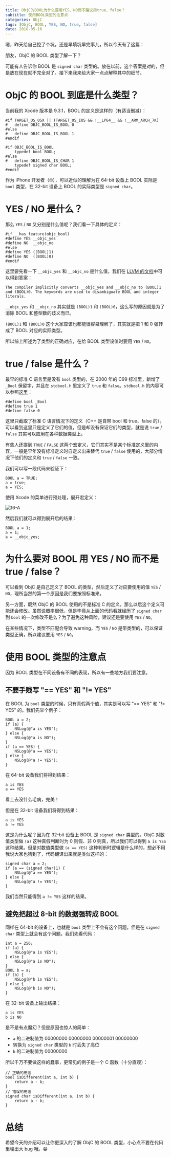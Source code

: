 ```yaml
---
title: ObjC的BOOL为什么要用YES、NO而不建议用true、false？
subtitle: 使用BOOL类型的注意点
categories: ObjC
tags: [ObjC, BOOL, YES, NO, true, false]
date: 2018-05-16
---
```


嗯，昨天给自己挖了个坑，还是早填坑早完事儿，所以今天有了这篇：

朋友，ObjC 的 BOOL 类型了解一下？

可能有人告诉你 BOOL 是 `signed char` 类型的。放在以前，这个答案是对的，但是放在现在就不完全对了。接下来我来给大家一点点解释其中的细节。

<!--more-->

# ObjC 的 BOOL 到底是什么类型？ 

当前我的 Xcode 版本是 9.3.1，BOOL 的定义是这样的（有适当删减）：

```
#if TARGET_OS_OSX || (TARGET_OS_IOS && !__LP64__ && !__ARM_ARCH_7K)
#   define OBJC_BOOL_IS_BOOL 0
#else
#   define OBJC_BOOL_IS_BOOL 1
#endif

#if OBJC_BOOL_IS_BOOL
    typedef bool BOOL;
#else
#   define OBJC_BOOL_IS_CHAR 1
    typedef signed char BOOL; 
#endif
```

作为 iPhone 开发者（🙄），可以近似的理解为在 64-bit 设备上 BOOL 实际是 `bool` 类型，在 32-bit 设备上 BOOL 的实际类型是 `signed char`。

# YES / NO 是什么？

那么 `YES` / `NO` 又分别是什么值呢？我们看一下具体的定义：

```
#if __has_feature(objc_bool)
#define YES __objc_yes
#define NO  __objc_no
#else
#define YES ((BOOL)1)
#define NO  ((BOOL)0)
#endif
```

这里要先看一下 `__objc_yes` 和 `__objc_no` 是什么值，我们在 [LLVM 的文档](https://releases.llvm.org/3.1/tools/clang/docs/ObjectiveCLiterals.html)中可以得到答案：

```
The compiler implicitly converts __objc_yes and __objc_no to (BOOL)1 and (BOOL)0. The keywords are used to disambiguate BOOL and integer literals.
```

`__objc_yes` 和 `__objc_no` 其实就是 `(BOOL)1` 和 `(BOOL)0`，这么写的原因就是为了消除 BOOL 和整型数的歧义而已。

`(BOOL)1` 和 `(BOOL)0` 这个大家应该也都能很容易理解了，其实就是把 1 和 0 强转成了 BOOL 对应的实际类型。

所以综上所述为了类型的正确对应，在给 BOOL 类型设值时要用 `YES` / `NO`。

# true / false 是什么？

最早的标准 C 语言里是没有 `bool` 类型的，在 2000 年的 C99 标准里，新增了 `_Bool` 保留字，并且在 `stdbool.h` 里定义了 `true` 和 `false`。`stdbool.h` 的内容可以参照[这里](https://clang.llvm.org/doxygen/stdbool_8h_source.html)：

```
#define bool _Bool
#define true 1
#define false 0
```

这里只截取了标准 C 语言情况下的定义（C++ 是自带 bool 和 true、false 的）。可以看到这里只是定义了它们的值，但是却没有保证它们的类型，就是说 `true` / `false` 其实可以应用在各种数据类型上。

有些人还提到 `TRUE` / `FALSE` 这两个宏定义，它们其实不是某个标准定义里的内容，一般是早年没有标准定义时自定义出来替代 `true` / `false` 使用的，大部分情况下他们的定义和 `true` / `false` 一致。

我们可以写一段代码来验证下：

```
BOOL a = TRUE;
a = true;
a = YES;
```

使用 Xcode 的菜单进行预处理，展开宏定义：

![16-A](/2018/05/16-A.png)

然后我们就可以得到展开后的结果：

```
BOOL a = 1;
a = 1;
a = __objc_yes;
```

# 为什么要对 BOOL 用 YES / NO 而不是 true / false？

可以看到 ObjC 是自己定义了 BOOL 的类型，然后定义了对应要使用的值 `YES` / `NO`，理所当然的第一个原因是我们要按照标准来。

另一方面，既然 ObjC 的 BOOL 使用的不是标准 C 的定义，那么以后这个定义可能还会修改。虽然说概率很低，但是毕竟从上面的代码看就经历了 `signed char` 到 `bool` 的一次修改不是么？为了避免这种风险，建议还是要使用 `YES` / `NO`。

在某些情况下，类型不匹配会导致 warning，而 `YES` / `NO` 是带类型的，可以保证类型正确，所以建议要用 `YES` / `NO`。

# 使用 BOOL 类型的注意点

因为 BOOL 类型在不同设备有不同的表现，所以有一些地方我们要注意。

## 不要手贱写 "== YES" 和 "!= YES"

在 BOOL 为 `bool` 类型的时候，只有真假两个值，其实是可以写 "== YES" 和 "!= YES" 的。我们先举个例子：

```
BOOL a = 2;
if (a) {
    NSLog(@"a is YES");
} else {
    NSLog(@"a is NO");
}
if (a == YES) {
    NSLog(@"a == YES");
} else {
    NSLog(@"a != YES");
}
```

在 64-bit 设备我们将得到结果：

```
a is YES
a == YES
```

看上去没什么毛病，完美！

但是在 32-bit 设备我们将得到结果：

```
a is YES
a != YES
```

这是为什么呢？因为在 32-bit 设备上 BOOL 是 `signed char` 类型的。ObjC 对数值类型做 `(a)` 这种真假判断时为 0 则假、非 0 则真，所以我们可以得到 `a is YES` 这种结果。但是对数值类型做 `(a == YES)` 这种判断时逻辑是什么样的，想必不用我说大家也猜到了，代码翻译出来就是类似这样的：

```
signed char a = 2;
if (a == (signed char)1) {
    NSLog(@"a == YES");
} else {
    NSLog(@"a != YES");
}
```

我们当然只能得到 `a != YES` 这样的结果。

## 避免把超过 8-bit 的数据强转成 BOOL

同样在 64-bit 的设备上，也就是 `bool` 类型上不会有这个问题，但是在 `signed char` 类型上就会有这个问题。我们先看代码：

```
int a = 256;
if (a) {
    NSLog(@"a is YES");
} else {
    NSLog(@"a is NO");
}
BOOL b = a;
if (b) {
    NSLog(@"b is YES");
} else {
    NSLog(@"b is NO");
}
```

在 32-bit 设备上输出结果：

```
a is YES
b is NO
```

是不是有点魔幻？但是原因也惊人的简单：

- `a` 的二进制值为 00000000 00000000 00000001 00000000
- 转换为 `signed char` 类型的 `b` 时丢失了高位
- `b` 的二进制值为 00000000

所以千万不要做这样的蠢事，更常见的例子是一个 C 函数（十分直观）：

```
// 正确的用法
bool isDifferent(int a, int b) {
    return a - b;
}
// 错误的用法
signed char isDifferent(int a, int b) {
    return a - b;
}
```

# 总结

希望今天的介绍可以让你更深入的了解 ObjC 的 BOOL 类型，小心点不要在代码里埋出大 bug 哦。😁